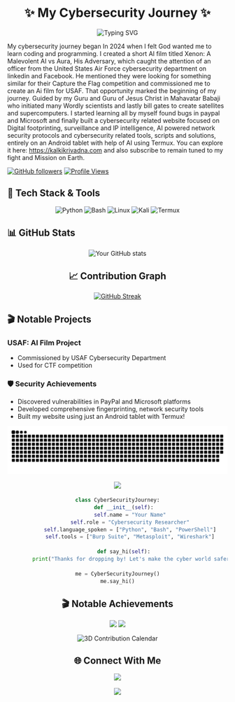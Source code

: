 <div align="center">

# ✨ My Cybersecurity Journey ✨

![Typing SVG](https://readme-typing-svg.demolab.com?font=Fira+Code&pause=1000&color=2C96F7&center=true&vCenter=true&width=500&lines=Cybersecurity+Researcher;Bug+Hunter;AI+%26+Security+Enthusiast)

</div>

My cybersecurity journey began In 2024  when I felt God wanted me to learn coding and programming. I created a short AI film titled Xenon: A Malevolent AI vs Aura, His Adversary, which caught the attention of an officer from the United States Air Force cybersecurity department on linkedin and Facebook. He mentioned they were looking for something similar for their Capture the Flag competition and commissioned me to create an Ai film for USAF. That opportunity marked the beginning of my journey. Guided by my Guru and Guru of Jesus Christ in Mahavatar Babaji who initiated many Wordly scientists and lastly bill gates to create satellites and supercomputers. I started learning all by myself found bugs in paypal and Microsoft and finally  built a cybersecurity related website focused on Digital footprinting, surveillance and IP intelligence, AI powered network security protocols and cybersecurity related tools, scripts and solutions, entirely on an Android tablet with help of AI using Termux. You can explore it here: https://kalkikrivadna.com and also subscribe to remain tuned to my fight and Mission on Earth. 

[![GitHub followers](https://img.shields.io/github/followers/krivadna?style=social)](https://github.com/krivadna)
[![Profile Views](https://komarev.com/ghpvc/?username=krivadna&color=blueviolet)](https://github.com/krivadna)

</div>


## 🚀 Tech Stack & Tools

<div align="center">

![Python](https://img.shields.io/badge/Python-3776AB?style=for-the-badge&logo=python&logoColor=white)
![Bash](https://img.shields.io/badge/Bash-4EAA25?style=for-the-badge&logo=gnu-bash&logoColor=white)
![Linux](https://img.shields.io/badge/Linux-FCC624?style=for-the-badge&logo=linux&logoColor=black)
![Kali](https://img.shields.io/badge/Kali-268BEE?style=for-the-badge&logo=kalilinux&logoColor=white)
![Termux](https://img.shields.io/badge/Termux-000000?style=for-the-badge&logo=terminal&logoColor=white)

</div>

## 📊 GitHub Stats

<div align="center">

![Your GitHub stats](https://github-readme-stats.vercel.app/api?username=krivadna&show_icons=true&theme=radical)


## 📈 Contribution Graph

[![GitHub Streak](https://github-readme-streak-stats.herokuapp.com/?user=krivadna&theme=radical)](https://github.com/krivadna)


</div>

## 🎬 Notable Projects

### USAF: AI Film Project
- Commissioned by USAF Cybersecurity Department
- Used for CTF competition

### 🛡️ Security Achievements
- Discovered vulnerabilities in PayPal and Microsoft platforms
- Developed comprehensive fingerprinting, network security tools
- Built my website using just an Android tablet with Termux!

<!-- Animated Snake -->
<div align="center">
  <img src="https://raw.githubusercontent.com/platane/platane/output/github-contribution-grid-snake-dark.svg" alt="Snake animation" />
</div>

<div align="center">

<!-- Animated Skill Icons -->
<p align="center">
  <img src="https://skillicons.dev/icons?i=python,bash,linux,vim,vscode,git" />
</p>

<!-- Animated Code Block -->
```python
class CyberSecurityJourney:
    def __init__(self):
        self.name = "Your Name"
        self.role = "Cybersecurity Researcher"
        self.language_spoken = ["Python", "Bash", "PowerShell"]
        self.tools = ["Burp Suite", "Metasploit", "Wireshark"]
        
    def say_hi(self):
        print("Thanks for dropping by! Let's make the cyber world safer together!")

me = CyberSecurityJourney()
me.say_hi()
```

## 🎬 Notable Achievements

<!-- Gradient Badges -->
<p align="center">
  <img src="https://img.shields.io/badge/USAF_Project-Xenon_AI_Film-gradient?style=for-the-badge&logo=apple-arcade&logoColor=white"/>
  <img src="https://img.shields.io/badge/Bug_Hunter-PayPal_&_Microsoft-gradient?style=for-the-badge&logo=hackerrank&logoColor=white"/>
</p>

<!-- 3D Contribution Calendar -->
![3D Contribution Calendar](https://activity-graph.herokuapp.com/graph?username=krivadna&bg_color=1F222E&color=F8D866&line=F85D7F&point=FFFFFF&hide_border=true)

## 🌐 Connect With Me

<div align="center">
  <a href="https://kalkikrivadna.com">
    <img src="https://img.shields.io/badge/Website-kalkikrivadna.com-blue?style=for-the-badge&logo=google-chrome&logoColor=white"/>
  </a>
</div>

<!-- Animated Footer -->
<p align="center">
  <img src="https://capsule-render.vercel.app/api?type=waving&color=gradient&height=100&section=footer&animation=twinkling"/>
</p>


</div>
